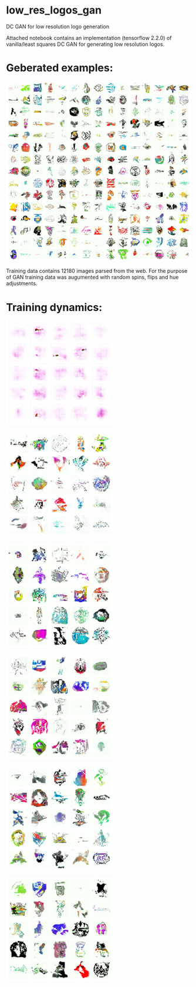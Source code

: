 # low_res_logos_gan
DC GAN for low resolution logo generation

Attached notebook contains an implementation (tensorflow 2.2.0) of vanilla/least squares DC GAN for generating
low resolution logos.

# Geberated examples:

![Generated Logos](https://github.com/nslyubaykin/low_res_logos_gan/blob/master/gen_examples.png)

Training data contains 12180 images parsed from the web. For the purpose of GAN training data was
augumented with random spins, flips and hue adjustments.

# Training dynamics:

![Epoch-1](https://github.com/nslyubaykin/low_res_logos_gan/blob/master/training_progress_imgs/index.png)

![Epoch-50](https://github.com/nslyubaykin/low_res_logos_gan/blob/master/training_progress_imgs/ep50.png)

![Epoch-130](https://github.com/nslyubaykin/low_res_logos_gan/blob/master/training_progress_imgs/ep130.png)

![Epoch-200](https://github.com/nslyubaykin/low_res_logos_gan/blob/master/training_progress_imgs/ep200.png)

![Epoch-300](https://github.com/nslyubaykin/low_res_logos_gan/blob/master/training_progress_imgs/ep300.png)

![Epoch-500](https://github.com/nslyubaykin/low_res_logos_gan/blob/master/training_progress_imgs/ep500.png)
